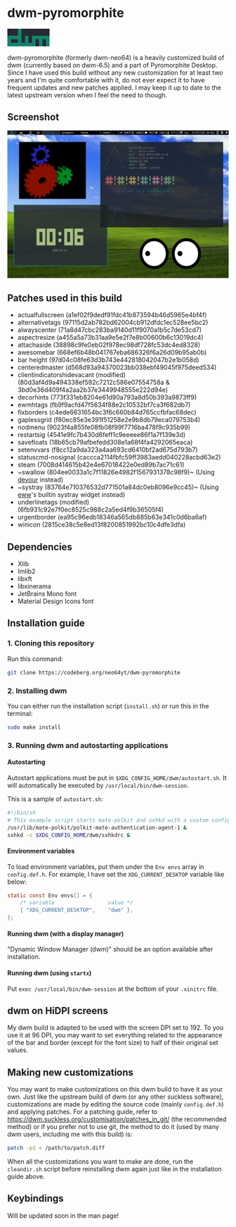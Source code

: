# dwm-pyromorphite

![Recoloured dwm logo](dwm-pyromorphite.png)

dwm-pyromorphite (formerly dwm-neo64) is a heavily customized build of dwm (currently based on dwm-6.5) and a part of Pyromorphite Desktop. Since I have used this build without any new customization for at least two years and I'm quite comfortable with it, do not ever expect it to have frequent updates and new patches applied. I may keep it up to date to the latest upstream version when I feel the need to though.  

## Screenshot

![Screenshot as of 2025-07-27](dwm.png)

## Patches used in this build

* actualfullscreen (a1ef02f9dedf91fdc41b873594b46d5965e4bf4f)
* alternativetags (97115d2ab782bd62004cb912dfdc1ec528ee5bc2)
* alwayscenter (71a8d47cbc283ba9140d11f9070a1b5c7de53cd7)
* aspectresize (a455a5a73b31aa9e5e2f7e8b00600b6c13019dc4)
* attachaside (38898c9fe0eb02f978ec98df728fc53dc4ed8328)
* awesomebar (668ef6b48b041767eba686326f6a26d09b95ab0b) 
* bar height (97d04c08fe63d3b743e442818042047b2e1b058d)
* centeredmaster (d568d93a94370023bb038ebf49045f975deed534)
* clientindicatorshidevacant (modified) (80d3af4d9a494338ef592c7212c586e07554758a & 3bd0e36d409f4a2aa2b37e3449948555e222d94e)
* decorhints (773f331eb8204e61d90a793a8d50b393a9873ff9)
* ewmhtags (fb9f9acfd47f5634f88e2c10532bf7ca3f682db7)
* fixborders (c4ede6631654bc3f6c660b84d765ccfbfac68dec)
* gaplessgrid (f80ec85e3e391f51258e2e9b8db79eca079753b4)
* nodmenu (9023f4a855fe08fb08f99f7716ba478f9c935b99)
* restartsig (4541e9fc7b430d6feff1c9eeeee86f1a7f139e3d)
* savefloats (18b65cb79afbefedd308e1a68f4fa4292065eaca)
* setenvvars (f8cc12a9da323a4aa693cd6410bf2ad675d793b7)
* statuscmd-nosignal (caccca2114fbfc59ff3983aedd040228acbd63e2)
* steam (7008d414615b42e4e67018422e0ed89b7ac71c61)
* ~swallow (804ee0033a1c7f11826e4982f1567931378c98f9)~ (Using [devour](https://github.com/salman-abedin/devour) instead)
* ~systray (83764e710376532d771501a84dc0eb8096e9cc45)~ (Using [eww](https://github.com/elkowar/eww)'s builtin systray widget instead)
* underlinetags (modified) (6fb931c92e7f0ec8525c988c2a5ed4f9b36505f4)
* urgentborder (ea95c96edb18346a565db885b63e341c0d6ba6af)
* winicon (2815ce38c5e8ed13f8200851992bc10c4dfe3dfa)

## Dependencies

* Xlib
* Imlib2
* libxft
* libxinerama
* JetBrains Mono font
* Material Design Icons font

## Installation guide

### 1. Cloning this repository

Run this command:

```bash
git clone https://codeberg.org/neo64yt/dwm-pyromorphite
```

### 2. Installing dwm

You can either run the installation script (`install.sh`) or run this in the terminal:

```bash
sudo make install 
```

### 3. Running dwm and autostarting applications

#### Autostarting

Autostart applications must be put in `$XDG_CONFIG_HOME/dwm/autostart.sh`. It will automatically be executed by `/usr/local/bin/dwm-session`.

This is a sample of `autostart.sh`:

```bash
#!/bin/sh
# This example script starts mate-polkit and sxhkd with a custom config file
/usr/lib/mate-polkit/polkit-mate-authentication-agent-1 &
sxhkd -c $XDG_CONFIG_HOME/dwm/sxhkdrc &
```

#### Environment variables

To load environment variables, put them under the `Env envs` array in `config.def.h`. For example, I have set the `XDG_CURRENT_DESKTOP` variable like below:

```c
static const Env envs[] = {
	/* variable			        value */
	{ "XDG_CURRENT_DESKTOP",	"dwm" },
};
```

#### Running dwm (with a display manager)

"Dynamic Window Manager (dwm)" should be an option available after installation.

#### Running dwm (using `startx`)

Put `exec /usr/local/bin/dwm-session` at the bottom of your `.xinitrc` file.

## dwm on HiDPI screens

My dwm build is adapted to be used with the screen DPI set to 192. To you use it at 96 DPI, you may want to set everything related to the appearance of the bar and border (except for the font size) to half of their original set values.    

## Making new customizations

You may want to make customizations on this dwm build to have it as your own. Just like the upstream build of dwm (or any other suckless software), customizations are made by editing the source code (mainly `config.def.h`) and applying patches. For a patching guide, refer to https://dwm.suckless.org/customisation/patches_in_git/ (the recommended method) or if you prefer not to use git, the method to do it (used by many dwm users, including me with this build) is:

```bash
patch -p1 < /path/to/patch.diff
```

When all the customizations you want to make are done, run the `cleandir.sh` script before reinstalling dwm again just like in the installation guide above.

## Keybindings

Will be updated soon in the man page!
